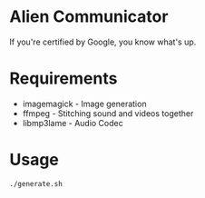Alien Communicator
==================
If you're certified by Google, you know what's up.

Requirements
============
* imagemagick - Image generation
* ffmpeg      - Stitching sound and videos together
* libmp3lame  - Audio Codec

Usage
=====
`./generate.sh`

